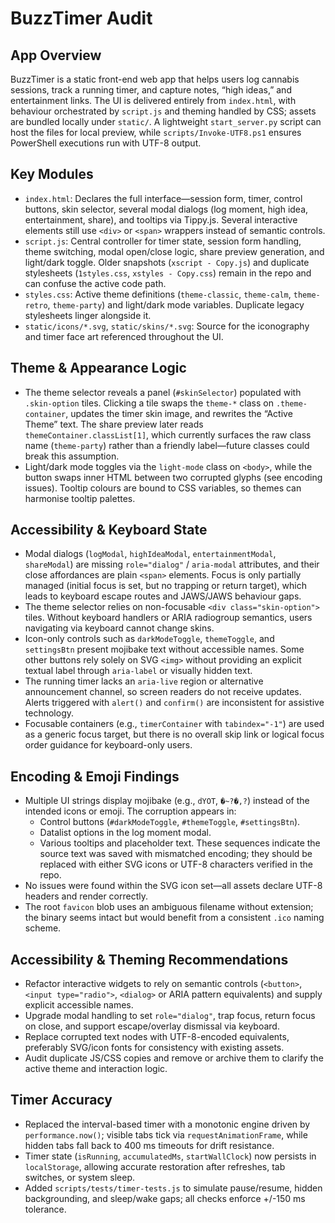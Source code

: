 # BuzzTimer Audit

## App Overview
BuzzTimer is a static front-end web app that helps users log cannabis sessions, track a running timer, and capture notes, “high ideas,” and entertainment links. The UI is delivered entirely from `index.html`, with behaviour orchestrated by `script.js` and theming handled by CSS; assets are bundled locally under `static/`. A lightweight `start_server.py` script can host the files for local preview, while `scripts/Invoke-UTF8.ps1` ensures PowerShell executions run with UTF-8 output.

## Key Modules
- `index.html`: Declares the full interface—session form, timer, control buttons, skin selector, several modal dialogs (log moment, high idea, entertainment, share), and tooltips via Tippy.js. Several interactive elements still use `<div>` or `<span>` wrappers instead of semantic controls.
- `script.js`: Central controller for timer state, session form handling, theme switching, modal open/close logic, share preview generation, and light/dark toggle. Older snapshots (`xscript - Copy.js`) and duplicate stylesheets (`1styles.css`, `xstyles - Copy.css`) remain in the repo and can confuse the active code path.
- `styles.css`: Active theme definitions (`theme-classic`, `theme-calm`, `theme-retro`, `theme-party`) and light/dark mode variables. Duplicate legacy stylesheets linger alongside it.
- `static/icons/*.svg`, `static/skins/*.svg`: Source for the iconography and timer face art referenced throughout the UI.

## Theme & Appearance Logic
- The theme selector reveals a panel (`#skinSelector`) populated with `.skin-option` tiles. Clicking a tile swaps the `theme-*` class on `.theme-container`, updates the timer skin image, and rewrites the “Active Theme” text. The share preview later reads `themeContainer.classList[1]`, which currently surfaces the raw class name (`theme-party`) rather than a friendly label—future classes could break this assumption.
- Light/dark mode toggles via the `light-mode` class on `<body>`, while the button swaps inner HTML between two corrupted glyphs (see encoding issues). Tooltip colours are bound to CSS variables, so themes can harmonise tooltip palettes.

## Accessibility & Keyboard State
- Modal dialogs (`logModal`, `highIdeaModal`, `entertainmentModal`, `shareModal`) are missing `role="dialog"` / `aria-modal` attributes, and their close affordances are plain `<span>` elements. Focus is only partially managed (initial focus is set, but no trapping or return target), which leads to keyboard escape routes and JAWS/JAWS behaviour gaps.
- The theme selector relies on non-focusable `<div class="skin-option">` tiles. Without keyboard handlers or ARIA radiogroup semantics, users navigating via keyboard cannot change skins.
- Icon-only controls such as `darkModeToggle`, `themeToggle`, and `settingsBtn` present mojibake text without accessible names. Some other buttons rely solely on SVG `<img>` without providing an explicit textual label through `aria-label` or visually hidden text.
- The running timer lacks an `aria-live` region or alternative announcement channel, so screen readers do not receive updates. Alerts triggered with `alert()` and `confirm()` are inconsistent for assistive technology.
- Focusable containers (e.g., `timerContainer` with `tabindex="-1"`) are used as a generic focus target, but there is no overall skip link or logical focus order guidance for keyboard-only users.

## Encoding & Emoji Findings
- Multiple UI strings display mojibake (e.g., `dYOT`, `�~?�,?`) instead of the intended icons or emoji. The corruption appears in:
  - Control buttons (`#darkModeToggle`, `#themeToggle`, `#settingsBtn`).
  - Datalist options in the log moment modal.
  - Various tooltips and placeholder text.
  These sequences indicate the source text was saved with mismatched encoding; they should be replaced with either SVG icons or UTF-8 characters verified in the repo.
- No issues were found within the SVG icon set—all assets declare UTF-8 headers and render correctly.
- The root `favicon` blob uses an ambiguous filename without extension; the binary seems intact but would benefit from a consistent `.ico` naming scheme.

## Accessibility & Theming Recommendations
- Refactor interactive widgets to rely on semantic controls (`<button>`, `<input type="radio">`, `<dialog>` or ARIA pattern equivalents) and supply explicit accessible names.
- Upgrade modal handling to set `role="dialog"`, trap focus, return focus on close, and support escape/overlay dismissal via keyboard.
- Replace corrupted text nodes with UTF-8-encoded equivalents, preferably SVG/icon fonts for consistency with existing assets.
- Audit duplicate JS/CSS copies and remove or archive them to clarify the active theme and interaction logic.

## Timer Accuracy
- Replaced the interval-based timer with a monotonic engine driven by `performance.now()`; visible tabs tick via `requestAnimationFrame`, while hidden tabs fall back to 400 ms timeouts for drift resistance.
- Timer state (`isRunning`, `accumulatedMs`, `startWallClock`) now persists in `localStorage`, allowing accurate restoration after refreshes, tab switches, or system sleep.
- Added `scripts/tests/timer-tests.js` to simulate pause/resume, hidden backgrounding, and sleep/wake gaps; all checks enforce +/-150 ms tolerance.
